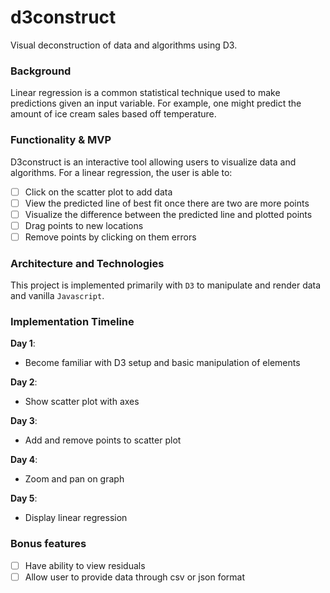 # d3construct
Visual deconstruction of data and algorithms using D3.

### Background

Linear regression is a common statistical technique used to make predictions given an input variable. For example, one might predict the amount of ice cream sales based off temperature.

### Functionality & MVP

D3construct is an interactive tool allowing users to visualize data and algorithms. For a linear regression, the user is able to:

- [ ] Click on the scatter plot to add data
- [ ] View the predicted line of best fit once there are two are more points
- [ ] Visualize the difference between the predicted line and plotted points
- [ ] Drag points to new locations
- [ ] Remove points by clicking on them
errors

### Architecture and Technologies

This project is implemented primarily with `D3` to manipulate and render data and vanilla `Javascript`.

### Implementation Timeline

**Day 1**: 
- Become familiar with D3 setup and basic manipulation of elements

**Day 2**: 
- Show scatter plot with axes

**Day 3**:
- Add and remove points to scatter plot

**Day 4**:
- Zoom and pan on graph

**Day 5**:
- Display linear regression

### Bonus features

- [ ] Have ability to view residuals
- [ ] Allow user to provide data through csv or json format

